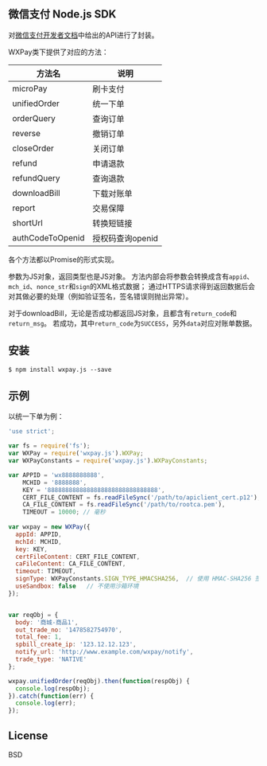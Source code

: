 微信支付 Node.js SDK
-------

对[微信支付开发者文档](https://pay.weixin.qq.com/wiki/doc/api/index.html)中给出的API进行了封装。

WXPay类下提供了对应的方法：

|方法名 | 说明 |
|--------|--------|
|microPay| 刷卡支付 |
|unifiedOrder | 统一下单|
|orderQuery | 查询订单 |
|reverse | 撤销订单 |
|closeOrder|关闭订单|
|refund|申请退款|
|refundQuery|查询退款|
|downloadBill|下载对账单|
|report|交易保障|
|shortUrl|转换短链接|
|authCodeToOpenid|授权码查询openid|

各个方法都以Promise的形式实现。

参数为JS对象，返回类型也是JS对象。
方法内部会将参数会转换成含有`appid`、`mch_id`、`nonce_str`和`sign`的XML格式数据；
通过HTTPS请求得到返回数据后会对其做必要的处理（例如验证签名，签名错误则抛出异常）。

对于downloadBill，无论是否成功都返回JS对象，且都含有`return_code`和`return_msg`。
若成功，其中`return_code`为`SUCCESS`，另外`data`对应对账单数据。

## 安装
```
$ npm install wxpay.js --save
```

## 示例
以统一下单为例：
```js
'use strict';

var fs = require('fs');
var WXPay = require('wxpay.js').WXPay;
var WXPayConstants = require('wxpay.js').WXPayConstants;

var APPID = 'wx8888888888',
    MCHID = '8888888',
    KEY = '8888888888888888888888888888888',
    CERT_FILE_CONTENT = fs.readFileSync('/path/to/apiclient_cert.p12'),
    CA_FILE_CONTENT = fs.readFileSync('/path/to/rootca.pem'),
    TIMEOUT = 10000; // 毫秒
    
var wxpay = new WXPay({
  appId: APPID,
  mchId: MCHID,
  key: KEY,
  certFileContent: CERT_FILE_CONTENT,
  caFileContent: CA_FILE_CONTENT,
  timeout: TIMEOUT,
  signType: WXPayConstants.SIGN_TYPE_HMACSHA256,  // 使用 HMAC-SHA256 签名，也可以选择  WXPayConstants.SIGN_TYPE_MD5
  useSandbox: false   // 不使用沙箱环境
});


var reqObj = {
  body: '商城-商品1',
  out_trade_no: '1478582754970',
  total_fee: 1,
  spbill_create_ip: '123.12.12.123',
  notify_url: 'http://www.example.com/wxpay/notify',
  trade_type: 'NATIVE'
};

wxpay.unifiedOrder(reqObj).then(function(respObj) {
  console.log(respObj);
}).catch(function(err) {
  console.log(err);
});
```

## License
BSD
